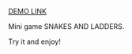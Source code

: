 [DEMO LINK]( https://alieksieienkoandriy.github.io/game-snakes_and_ladders/)

Mini game SNAKES AND LADDERS.

Try it and enjoy!
